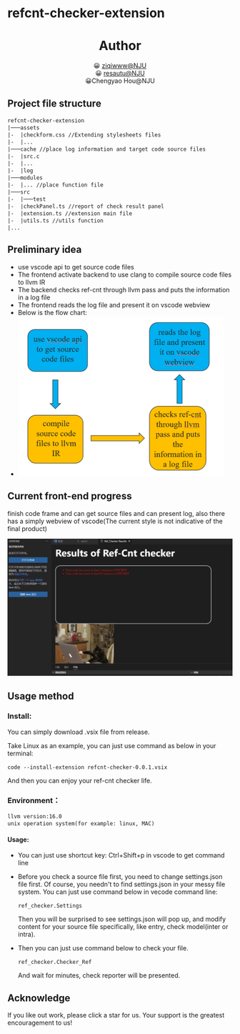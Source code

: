 # refcnt-checker-extension

<center>
    <h1>Author</h1>
    <p align="center">
   &#128512 <a href="https://github.com/ziqiwww" target="_blank">ziqiwww@NJU</a> <br>
      &#128512 <a href="https://github.com/resautu" target="_blank">resautu@NJU</a> <br>
       &#128512<span>Chengyao Hou@NJU</span> <br>
</p>
</center>



## Project file structure   

```
refcnt-checker-extension
|───assets
|-  |checkform.css //Extending stylesheets files
|-	|...
|───cache //place log information and target code source files
|-	|src.c
|-	|...
|-	|log
|───modules
|-	|... //place function file
|───src
|-	|───test
|-	|checkPanel.ts //report of check result panel
|-	|extension.ts //extension main file
|-	|utils.ts //utils function
|...
```

## Preliminary idea

- use vscode api to get source code files
- The frontend activate backend to use clang to compile source code files to llvm IR
- The backend checks ref-cnt through llvm pass and puts the information in a log file
- The frontend reads the log file and present it on vscode webview
- Below is the flow chart:
- <img src="./README.assets/image-20230416214618652.png" alt="image-20230416214618652" style="zoom:50%;" />

## Current front-end progress

finish code frame and can get source files and can present log, also there has a simply webview of vscode(The current style is not indicative of the final product)

![image-20230416215852233](./README.assets/image-20230416215852233.png)

## Usage method

### Install:

You can simply download .vsix file from release.

Take Linux as an example, you can just use command as below in your terminal:

```shell
code --install-extension refcnt-checker-0.0.1.vsix
```

And then you can enjoy your ref-cnt checker life.

### Environment：

```shell
llvm version:16.0
unix operation system(for example: linux, MAC)
```

#### Usage:

- You can just use shortcut key: Ctrl+Shift+p in vscode to get command line

- Before you check a source file first, you need to change settings.json file first. Of course, you needn't to find settings.json in your messy file system. You can just use command below in vecode command line:

  ```shell
  ref_checker.Settings
  ```

  Then you will be surprised to see settings.json will pop up, and modify content for your source file specifically, like entry, check model(inter or intra).

- Then you can just use command below to check your file.

  ```shell
  ref_checker.Checker_Ref
  ```

  And wait for minutes, check reporter will be presented.

## Acknowledge

If you like out work, please click a star for us. Your support is the greatest encouragement to us!

